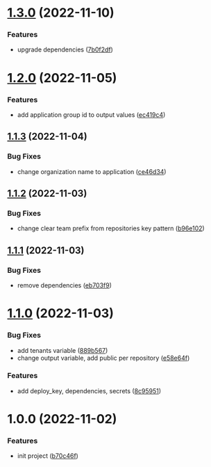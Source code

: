 # [1.3.0](https://github.com/cktf/terraform-gitlab-application/compare/1.2.0...1.3.0) (2022-11-10)


### Features

* upgrade dependencies ([7b0f2df](https://github.com/cktf/terraform-gitlab-application/commit/7b0f2df915a376a3951144dd9c4992cd7f21a5a9))

# [1.2.0](https://github.com/cktf/terraform-gitlab-application/compare/1.1.3...1.2.0) (2022-11-05)


### Features

* add application group id to output values ([ec419c4](https://github.com/cktf/terraform-gitlab-application/commit/ec419c4b21fc104d5c02a08739771db08d48d05b))

## [1.1.3](https://github.com/cktf/terraform-gitlab-application/compare/1.1.2...1.1.3) (2022-11-04)


### Bug Fixes

* change organization name to application ([ce46d34](https://github.com/cktf/terraform-gitlab-application/commit/ce46d34c4251f65d132c588a96aabdcb088acc06))

## [1.1.2](https://github.com/cktf/terraform-gitlab-application/compare/1.1.1...1.1.2) (2022-11-03)


### Bug Fixes

* change clear team prefix from repositories key pattern ([b96e102](https://github.com/cktf/terraform-gitlab-application/commit/b96e1023e92762e0fe01fb7f1b357990c26aebd5))

## [1.1.1](https://github.com/cktf/terraform-gitlab-application/compare/1.1.0...1.1.1) (2022-11-03)


### Bug Fixes

* remove dependencies ([eb703f9](https://github.com/cktf/terraform-gitlab-application/commit/eb703f97e337fb0512654bcc394a6c28da03693a))

# [1.1.0](https://github.com/cktf/terraform-gitlab-application/compare/1.0.0...1.1.0) (2022-11-03)


### Bug Fixes

* add tenants variable ([889b567](https://github.com/cktf/terraform-gitlab-application/commit/889b5674ea5438101686cab54f6d67f4dee6fde1))
* change output variable, add public per repository ([e58e64f](https://github.com/cktf/terraform-gitlab-application/commit/e58e64f1ad916646023ddcde6436eb4b3a1a2e72))


### Features

* add deploy_key, dependencies, secrets ([8c95951](https://github.com/cktf/terraform-gitlab-application/commit/8c95951e9642c1d353c8acce2504325e5a4d36c3))

# 1.0.0 (2022-11-02)


### Features

* init project ([b70c46f](https://github.com/cktf/terraform-gitlab-application/commit/b70c46f405eb8c1aef7fda6f7dd6e12383457948))
